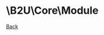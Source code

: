 # \B2U\Core\Module

[Back](https://github.com/bob2u/b2uFramework-public/blob/master/README.md#the-b2ucore-namespace)
